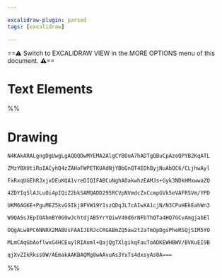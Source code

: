 ```yaml
---

excalidraw-plugin: parsed
tags: [excalidraw]

---
```

==⚠  Switch to EXCALIDRAW VIEW in the MORE OPTIONS menu of this document. ⚠==


# Text Elements
%%
# Drawing
```compressed-json
N4KAkARALgngDgUwgLgAQQQDwMYEMA2AlgCYBOuA7hADTgQBuCpAzoQPYB2KqATL

ZMzYBXUtiRoIACyhQ4zZAHoFWPETKUAdNjYBbGnQT4EOhByjNuAbQC6/CLjhwAyl

FxRxqUGEhRJxjxDEuKQA1vreDIQIFABCuNghAOakwhzEAMJs+Gyk3NDkHMxwwaZQ

4ZDYIqSlAJLuOi4pIQiZ2bkSAMQADD295RCVpNVmdcZxCcmpGVk5eVAFRSVm/YPD

UKM6AGKE+PguMEZ5kvGSIkj8FVW19Y1szQDqJL7cAIwXA1cjN/N3CPuHEkEahWn3

W9QASsJEpIOAhmBY0G9wJchtdjAB5YrYQiwV49d6rNFbThQTa4HQ7GCvAmgjabEl

OQgALw8PC6NNRX2MABUsFAAIJERJcCRGABmZQ5aw2t2aTmOpDgsPheRSQjSIM5YO

MLmCAqGbAoflwxG4HCEuylRIAoml+QajQgTXlgikqFauToADKEWHBWV/BVKuEI9B

qjXvZIkRkss0W/AEmakAAKBAQMg8wAAvuAs3YxTs4dxsyAs0A===
```
%%